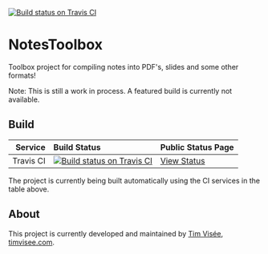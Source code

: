 [![Build status on Travis CI](https://img.shields.io/travis/timvisee/NotesToolbox.svg)](https://travis-ci.org/timvisee/NotesToolbox)

# NotesToolbox
Toolbox project for compiling notes into PDF's, slides and some other formats!

Note: This is still a work in process. A featured build is currently not available.

## Build
|Service|Build Status|Public Status Page|
|---:|:---|:---|
|Travis CI|[![Build status on Travis CI](https://img.shields.io/travis/timvisee/NotesToolbox.svg)](https://travis-ci.org/timvisee/NotesToolbox)|[View Status](https://travis-ci.org/timvisee/NotesToolbox)|
The project is currently being built automatically using the CI services in the table above.

## About
This project is currently developed and maintained by [Tim Visée](https://github.com/timvisee/), [timvisee.com](https://timvisee.com/).
